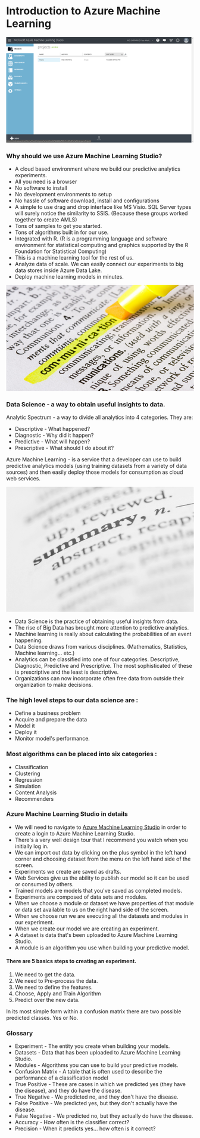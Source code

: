 # Introduction to Azure Machine Learning

<img src="./resources/studio.png" alt="Azure Machine Learning Studio" />

### Why should we use Azure Machine Learning Studio?

+ A cloud based environment where we build our predictive analytics experiments.
+ All you need is a browser
+ No software to install
+ No development environments to setup
+ No hassle of software download, install and configurations
+ A simple to use drag and drop interface like MS Visio.
SQL Server types will surely notice the similarity to SSIS. (Because these groups worked together to create AMLS)
+ Tons of samples to get you started.
+ Tons of algorithms built in for our use.
+ Integrated with R. (R is a programming language and software environment for statistical computing and graphics supported by the R Foundation for Statistical Computing)
+ This is a machine learning tool for the rest of us.
+ Analyze data of scale. We can easily connect our experiments to big data stores inside Azure Data Lake.
+ Deploy machine learning models in minutes.

<img src="./resources/communication.png" alt="communication" />

### Data Science - a way to obtain useful insights to data.

Analytic Spectrum - a way to divide all analytics into 4 categories. They are:

+ Descriptive - What happened?
+ Diagnostic - Why did it happen?
+ Predictive - What will happen?
+ Prescriptive - What should I do about it?

Azure Machine Learning - is a service that a developer can use to build predictive analytics models (using training datasets from a variety of data sources) and then easily deploy those models for consumption as cloud web services.

<img src="./resources/summary.png" alt="summary" />

+ Data Science is the practice of obtaining useful insights from data.
+ The rise of Big Data has brought more attention to predictive analytics.
+ Machine learning is really about calculating the probabilities of an event happening.
+ Data Science draws from various disciplines. (Mathematics, Statistics, Machine learning... etc.)
+ Analytics can be classified into one of four categories. Descriptive, Diagnostic, Predictive and Prescriptive. The most sophisticated of these is prescriptive and the least is descriptive.
+ Organizations can now incorporate often free data from outside their organization to make decisions.

### The high level steps to our data science are : 

+ Define a business problem
+ Acquire and prepare the data
+ Model it
+ Deploy it
+ Monitor model's performance.

### Most algorithms can be placed into six categories :
+ Classification
+ Clustering
+ Regression 
+ Simulation
+ Content Analysis 
+ Recommenders

### Azure Machine Learning Studio in details

+ We will need to navigate to [Azure Machine Learning Studio](https://studio.azureml.net/) in order to create a login to Azure Machine Learning Studio.
+ There's a very well design tour that I recommend you watch when you initially log in.
+ We can import out data by clicking on the plus symbol in the left hand corner and choosing dataset from the menu on the left hand side of the screen.
+ Experiments we create are saved as drafts.
+ Web Services give us the ability to publish our model so it can be used or consumed by others.
+ Trained models are models that you've saved as completed models.
+ Experiments are composed of data sets and modules.
+ When we choose a module or dataset we have properties of that module or data set available to us on the right hand side of the screen.
+ When we choose run we are executing all the datasets and modules in our experiment.
+ When we create our model we are creating an experiment.
+ A dataset is data that's been uploaded to Azure Machine Learning Studio.
+ A module is an algorithm you use when building your predictive model.

#### There are 5 basics steps to creating an experiment.

1. We need to get the data.
2. We need to Pre-process the data.
3. We need to define the features.
4. Choose, Apply and Train Algorithm
5. Predict over the new data.

In its most simple form within a confusion matrix there are two possible predicted classes. Yes or No.

### Glossary

+ Experiment - The entity you create when building your models.
+ Datasets - Data that has been uploaded to Azure Machine Learning Studio.
+ Modules - Algorithms you can use to build your predictive models.
+ Confusion Matrix - A table that is often used to describe the performance of a classification model
+ True Positive - These are cases in which we predicted yes (they have the disease), and they do have the disease.
+ True Negative - We predicted no, and they don't have the disease.
+ False Positive - We predicted yes, but they don't actually have the disease.
+ False Negative - We predicted no, but they actually do have the disease.
+ Accuracy - How often is the classifier correct?
+ Precision - When it predicts yes... how often is it correct?
